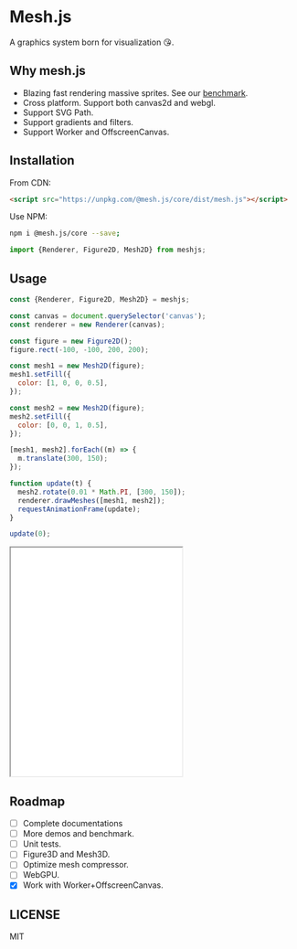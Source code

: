 # Mesh.js

A graphics system born for visualization 😘.

## Why mesh.js

- Blazing fast rendering massive sprites. See our [benchmark](http://meshjs.org/demo/#/benchmark/triangles).
- Cross platform. Support both canvas2d and webgl.
- Support SVG Path.
- Support gradients and filters.
- Support Worker and OffscreenCanvas.

## Installation

From CDN:

```html
<script src="https://unpkg.com/@mesh.js/core/dist/mesh.js"></script>
```

Use NPM:

```bash
npm i @mesh.js/core --save;
```

```js
import {Renderer, Figure2D, Mesh2D} from meshjs;
```

## Usage

```js
const {Renderer, Figure2D, Mesh2D} = meshjs;

const canvas = document.querySelector('canvas');
const renderer = new Renderer(canvas);

const figure = new Figure2D();
figure.rect(-100, -100, 200, 200);

const mesh1 = new Mesh2D(figure);
mesh1.setFill({
  color: [1, 0, 0, 0.5],
});

const mesh2 = new Mesh2D(figure);
mesh2.setFill({
  color: [0, 0, 1, 0.5],
});

[mesh1, mesh2].forEach((m) => {
  m.translate(300, 150);
});

function update(t) {
  mesh2.rotate(0.01 * Math.PI, [300, 150]);
  renderer.drawMeshes([mesh1, mesh2]);
  requestAnimationFrame(update);
}

update(0);
```

<iframe src="/demo/#/docs/index" height="400"></iframe>

## Roadmap

- [ ] Complete documentations
- [ ] More demos and benchmark.
- [ ] Unit tests.
- [ ] Figure3D and Mesh3D.
- [ ] Optimize mesh compressor.
- [ ] WebGPU.
- [x] Work with Worker+OffscreenCanvas.

## LICENSE

MIT
